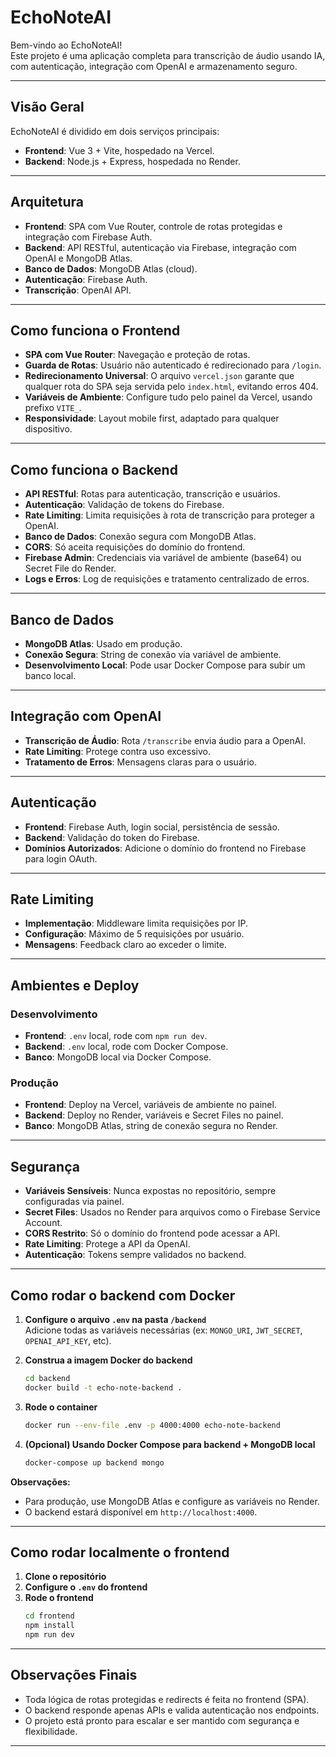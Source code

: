 # EchoNoteAI

Bem-vindo ao EchoNoteAI!  
Este projeto é uma aplicação completa para transcrição de áudio usando IA, com autenticação, integração com OpenAI e armazenamento seguro.

---

## Visão Geral

EchoNoteAI é dividido em dois serviços principais:
- **Frontend**: Vue 3 + Vite, hospedado na Vercel.
- **Backend**: Node.js + Express, hospedada no Render.

---

## Arquitetura

- **Frontend**: SPA com Vue Router, controle de rotas protegidas e integração com Firebase Auth.
- **Backend**: API RESTful, autenticação via Firebase, integração com OpenAI e MongoDB Atlas.
- **Banco de Dados**: MongoDB Atlas (cloud).
- **Autenticação**: Firebase Auth.
- **Transcrição**: OpenAI API.

---

## Como funciona o Frontend

- **SPA com Vue Router**: Navegação e proteção de rotas.
- **Guarda de Rotas**: Usuário não autenticado é redirecionado para `/login`.
- **Redirecionamento Universal**: O arquivo `vercel.json` garante que qualquer rota do SPA seja servida pelo `index.html`, evitando erros 404.
- **Variáveis de Ambiente**: Configure tudo pelo painel da Vercel, usando prefixo `VITE_`.
- **Responsividade**: Layout mobile first, adaptado para qualquer dispositivo.

---

## Como funciona o Backend

- **API RESTful**: Rotas para autenticação, transcrição e usuários.
- **Autenticação**: Validação de tokens do Firebase.
- **Rate Limiting**: Limita requisições à rota de transcrição para proteger a OpenAI.
- **Banco de Dados**: Conexão segura com MongoDB Atlas.
- **CORS**: Só aceita requisições do domínio do frontend.
- **Firebase Admin**: Credenciais via variável de ambiente (base64) ou Secret File do Render.
- **Logs e Erros**: Log de requisições e tratamento centralizado de erros.

---

## Banco de Dados

- **MongoDB Atlas**: Usado em produção.
- **Conexão Segura**: String de conexão via variável de ambiente.
- **Desenvolvimento Local**: Pode usar Docker Compose para subir um banco local.

---

## Integração com OpenAI

- **Transcrição de Áudio**: Rota `/transcribe` envia áudio para a OpenAI.
- **Rate Limiting**: Protege contra uso excessivo.
- **Tratamento de Erros**: Mensagens claras para o usuário.

---

## Autenticação

- **Frontend**: Firebase Auth, login social, persistência de sessão.
- **Backend**: Validação do token do Firebase.
- **Domínios Autorizados**: Adicione o domínio do frontend no Firebase para login OAuth.

---

## Rate Limiting

- **Implementação**: Middleware limita requisições por IP.
- **Configuração**: Máximo de 5 requisições por usuário.
- **Mensagens**: Feedback claro ao exceder o limite.

---

## Ambientes e Deploy

### Desenvolvimento

- **Frontend**: `.env` local, rode com `npm run dev`.
- **Backend**: `.env` local, rode com Docker Compose.
- **Banco**: MongoDB local via Docker Compose.

### Produção

- **Frontend**: Deploy na Vercel, variáveis de ambiente no painel.
- **Backend**: Deploy no Render, variáveis e Secret Files no painel.
- **Banco**: MongoDB Atlas, string de conexão segura no Render.

---

## Segurança

- **Variáveis Sensíveis**: Nunca expostas no repositório, sempre configuradas via painel.
- **Secret Files**: Usados no Render para arquivos como o Firebase Service Account.
- **CORS Restrito**: Só o domínio do frontend pode acessar a API.
- **Rate Limiting**: Protege a API da OpenAI.
- **Autenticação**: Tokens sempre validados no backend.

---

## Como rodar o backend com Docker

1. **Configure o arquivo `.env` na pasta `/backend`**  
   Adicione todas as variáveis necessárias (ex: `MONGO_URI`, `JWT_SECRET`, `OPENAI_API_KEY`, etc).

2. **Construa a imagem Docker do backend**
   ```sh
   cd backend
   docker build -t echo-note-backend .
   ```

3. **Rode o container**
   ```sh
   docker run --env-file .env -p 4000:4000 echo-note-backend
   ```

4. **(Opcional) Usando Docker Compose para backend + MongoDB local**
   ```sh
   docker-compose up backend mongo
   ```

**Observações:**
- Para produção, use MongoDB Atlas e configure as variáveis no Render.
- O backend estará disponível em `http://localhost:4000`.

---

## Como rodar localmente o frontend

1. **Clone o repositório**
2. **Configure o `.env` do frontend**
3. **Rode o frontend**
   ```sh
   cd frontend
   npm install
   npm run dev
   ```

---

## Observações Finais

- Toda lógica de rotas protegidas e redirects é feita no frontend (SPA).
- O backend responde apenas APIs e valida autenticação nos endpoints.
- O projeto está pronto para escalar e ser mantido com segurança e flexibilidade.

---